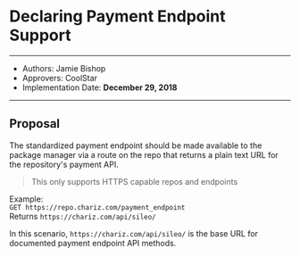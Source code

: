 # Declaring Payment Endpoint Support

---

* Authors: Jamie Bishop
* Approvers: CoolStar
* Implementation Date: **December 29, 2018**

---

## Proposal
The standardized payment endpoint should be made available to the package manager via a route on the repo that returns a plain text URL for the repository's payment API.
> This only supports HTTPS capable repos and endpoints

Example:  
`GET https://repo.chariz.com/payment_endpoint`  
Returns `https://chariz.com/api/sileo/`  

In this scenario, `https://chariz.com/api/sileo/` is the base URL for documented payment endpoint API methods.
